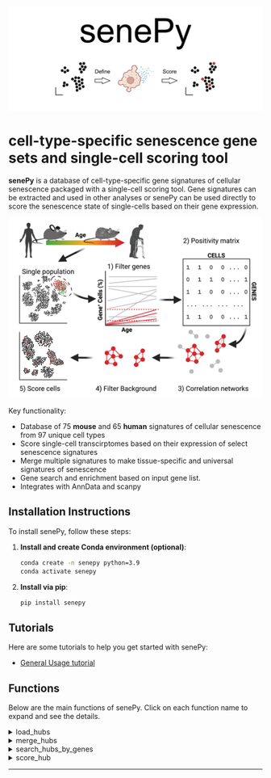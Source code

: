 ![Senepy Logo](images/senepy_logo.png)

# **cell-type-specific senescence gene sets and single-cell scoring tool**

**senePy** is a database of cell-type-specific gene signatures of cellular senescence packaged with a single-cell scoring tool. Gene signatures can be extracted and used in other analyses or senePy can be used directly to score the senescence state of single-cells based on their gene expression.

![Abstract](images/senePy_abstract.png)

Key functionality:
- Database of 75 **mouse** and 65 **human** signatures of cellular senescence from 97 unique cell types
- Score single-cell transcirptomes based on their expression of select senescence signatures
- Merge multiple signatures to make tissue-specific and universal signatures of senescence
- Gene search and enrichment based on input gene list.
- Integrates with AnnData and scanpy

## Installation Instructions

To install senePy, follow these steps:

1. **Install and create Conda environment (optional)**:
    ```sh
    conda create -n senepy python=3.9
    conda activate senepy
    ```
2. **Install via pip**:
    ```sh
    pip install senepy
    ```


## Tutorials

Here are some tutorials to help you get started with senePy:

- [General Usage tutorial](notebooks/EXAMPLE_USAGE.ipynb)

## Functions

Below are the main functions of senePy. Click on each function name to expand and see the details.
<details>
<summary>load_hubs</summary>
Initializes hub object that contains senePy gene signatures and metadata for either Human or Mouse.

```python
import senepy as sp
hubs = sp.load_hubs(species = 'Mouse')
```

**hubs.metadata** is a dataframe of hubs. It contains which tissue and cell type the hub was derived from as well as the hub_num if there were multiple senescence hubs within that cell type.
- size: number of genes in the hub
- n_sen: number of 180 prior "known" senescence markers curated from literature that were found in the hub.
- hyp: enrichment p-value of the "known" and novel hub genes

Example extraction of a gene signature:

```python
extracted_sig = hubs.get_genes(('Lung', 'fibroblast', 1)) #tissue, cell, hub_num
```
This returns a list of genes that belong to the Lung-fibroblast-1 hub.

</details>

<details>
<summary>merge_hubs</summary>
Merges multiple signatures into one.

Below we merge the Lung signatures into one new signature. By default, the union of all genes is taken. The respective value for each gene is the number of times that gene is found in the input signatures.

```python
filt_meta = hubs.metadata[hubs.metadata.tissue == 'Lung']
hubs.merge_hubs(filt_meta, new_name = 'Lung_merged')
print(hubs.hubs['Lung_merged'])
```

We can increase the threshold. For example, if we want to keep signatures that occur at least 2 times. This number will drastically reduce the number of genes in the resulting signature if only merging a handful of input signatures.

```python
hubs.merge_hubs(filt_meta, new_name = 'Lung_merged_min2', overlap_threshold = 2)
```

We can also calculate a threshold automatically using a permutation-based method. In the example below, we merge all signatures from all tissues and cells. We then use a 5% random chance threshold and remove all the genes that occur less than that number of times.

```python
hubs.merge_hubs(hubs.metadata, new_name = 'universal', calculate_thresh = True)
```

</details>

<details>
<summary>search_hubs_by_genes</summary>
Function to find hubs that contain genes of interest. Returns a dataframe with relevant metadata and statistics.

Example:

```python
hubs.search_hubs_by_genes(['Cdkn2a', 'Cdkn1a', 'Il6', 'Cxcl13'])
```

</details>

<details>
<summary>score_hub</summary>
Function to score single-cell transcriptomes based on a given senescence gene signature.

Example scoring and saving as a new column in anndata.obs. With default settings it does not matter if the data are normalized or raw. Just make sure they are not scaled:

```python
adata.obs['sp_score'] = sp.score_hub(adata, hubs.hubs[('Lung', 'fibroblast', 1)])
```

score_hub contains multiple options that can affect the scoring method. By default, it weighs the importance of each gene based on the number of connections that gene has in the hub network. By default, it binarizes the data, which makes normalization and transformation optional. We can mimic default scanpy.score_genes by removing both of these parameters:

```python
# make sure anndata is normalized and log transformed
# import scanpy as sc
# scanpy.pp.normalize_total(adata)
# sc.pp.log1p(adata)
adata.obs['sp_score'] = sp.score_hub(adata, hubs.hubs[('Lung', 'fibroblast', 1)], binarize=False, importance=False)
```

</details>



---
